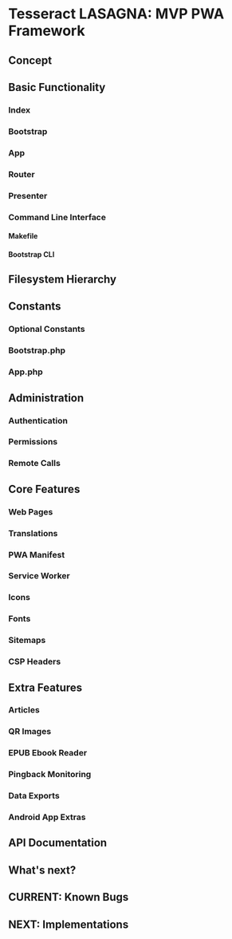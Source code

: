 # Tesseract LASAGNA: MVP PWA Framework

## Concept

## Basic Functionality

### Index

### Bootstrap

### App

### Router

### Presenter

### Command Line Interface

#### Makefile

#### Bootstrap CLI

## Filesystem Hierarchy

## Constants

### Optional Constants

### Bootstrap.php

### App.php

## Administration

### Authentication

### Permissions

### Remote Calls

## Core Features

### Web Pages

### Translations

### PWA Manifest

### Service Worker

### Icons

### Fonts

### Sitemaps

### CSP Headers

## Extra Features

### Articles

### QR Images

### EPUB Ebook Reader

### Pingback Monitoring

### Data Exports

### Android App Extras

## API Documentation

## What's next?

## CURRENT: Known Bugs

## NEXT: Implementations

